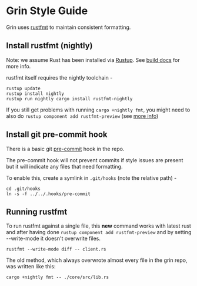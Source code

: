 # Grin Style Guide

Grin uses [rustfmt](https://github.com/rust-lang-nursery/rustfmt) to maintain consistent formatting.

## Install rustfmt (nightly)

Note: we assume Rust has been installed via [Rustup](https://www.rustup.rs/).
See [build docs](./build.md) for more info.

rustfmt itself requires the nightly toolchain -

```
rustup update
rustup install nightly
rustup run nightly cargo install rustfmt-nightly
```

If you still get problems with running `cargo +nightly fmt`, you might need to also do `rustup component add rustfmt-preview` (see [more info](https://github.com/rust-lang-nursery/rustfmt/issues/2304))

## Install git pre-commit hook

There is a basic git [pre-commit](../.hooks/pre-commit) hook in the repo.

The pre-commit hook will not prevent commits if style issues are present but it will
indicate any files that need formatting.

To enable this, create a symlink in `.git/hooks` (note the relative path) -

```
cd .git/hooks
ln -s -f ../../.hooks/pre-commit
```

## Running rustfmt

To run rustfmt against a single file, this __new__ command works with latest rust and after having done `rustup component add rustfmt-preview` and by setting --write-mode it doesn't overwrite files.

`rustfmt --write-mode diff -- client.rs`

The old method, which always overwrote almost every file in the grin repo, was written like this:

`cargo +nightly fmt -- ./core/src/lib.rs`
